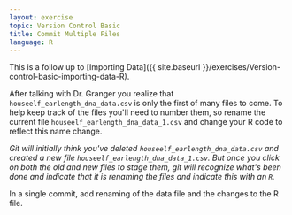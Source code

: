 ```yaml
---
layout: exercise
topic: Version Control Basic
title: Commit Multiple Files
language: R
---
```


This is a follow up to
[Importing Data]({{ site.baseurl }}/exercises/Version-control-basic-importing-data-R).


After talking with Dr. Granger you realize that
`houseelf_earlength_dna_data.csv` is only the first of many files to come. To
help keep track of the files you'll need to number them, so rename the current
file `houseelf_earlength_dna_data_1.csv` and change your R code to reflect this
name change.

*Git will initially think you've deleted `houseelf_earlength_dna_data.csv` and
created a new file `houseelf_earlength_dna_data_1.csv`. But once you click on
both the old and new files to stage them, git will recognize what's been done
and indicate that it is renaming the files and indicate this with an `R`.*

In a single commit, add renaming of the data file and the changes to the R file.
